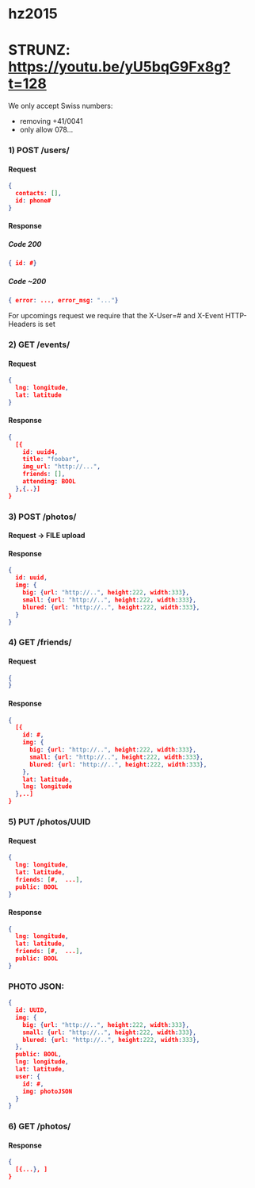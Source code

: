 # hz2015
# STRUNZ: https://youtu.be/yU5bqG9Fx8g?t=128

We only accept Swiss numbers:
- removing +41/0041
- only allow 078...



### 1) POST /users/
#### Request
```json
{
  contacts: [],
  id: phone#
}
```

#### Response
##### Code 200
```json
{ id: #}
```

##### Code ~200
```json
{ error: ..., error_msg: "..."}
```

For upcomings request we require that the X-User=# and X-Event HTTP-Headers is set

### 2) GET /events/

#### Request
```json
{ 
  lng: longitude,
  lat: latitude
}
```

#### Response
```json
{
  [{ 
    id: uuid4,
    title: "foobar",
    img_url: "http://...",
    friends: [],
    attending: BOOL
  },{..}]
}
```

### 3) POST /photos/
#### Request -> FILE upload

#### Response
```json
{
  id: uuid,
  img: {
    big: {url: "http://..", height:222, width:333},
    small: {url: "http://..", height:222, width:333},
    blured: {url: "http://..", height:222, width:333},
  }
}
```

### 4) GET /friends/
#### Request
```json
{
}
```

#### Response
```json
{
  [{
    id: #,
    img: {
      big: {url: "http://..", height:222, width:333},
      small: {url: "http://..", height:222, width:333},
      blured: {url: "http://..", height:222, width:333},
    },
    lat: latitude,
    lng: longitude
  },..]
}
```

### 5) PUT /photos/UUID
#### Request 
```json
{
  lng: longitude,
  lat: latitude,
  friends: [#,  ...],
  public: BOOL
}
```

#### Response
```json
{
  lng: longitude,
  lat: latitude,
  friends: [#,  ...],
  public: BOOL
}
```

### PHOTO JSON:
```json
{
  id: UUID,
  img: {
    big: {url: "http://..", height:222, width:333},
    small: {url: "http://..", height:222, width:333},
    blured: {url: "http://..", height:222, width:333},
  },
  public: BOOL,
  lng: longitude,
  lat: latitude,
  user: {
    id: #,
    img: photoJSON
  }
}
```

### 6) GET /photos/
#### Response
```json
{
  [{...}, ]
}
```







